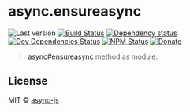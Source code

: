 # async.ensureasync

![Last version](https://img.shields.io/github/tag/async-js/ensureasync.svg?style=flat-square)
[![Build Status](http://img.shields.io/travis/async-js/ensureasync/master.svg?style=flat-square)](https://travis-ci.org/async-js/ensureasync)
[![Dependency status](http://img.shields.io/david/async-js/ensureasync.svg?style=flat-square)](https://david-dm.org/async-js/ensureasync)
[![Dev Dependencies Status](http://img.shields.io/david/dev/async-js/ensureasync.svg?style=flat-square)](https://david-dm.org/async-js/ensureasync#info=devDependencies)
[![NPM Status](http://img.shields.io/npm/dm/ensureasync.svg?style=flat-square)](https://www.npmjs.org/package/ensureasync)
[![Donate](https://img.shields.io/badge/donate-paypal-blue.svg?style=flat-square)](https://paypal.me/kikobeats)

> [async#ensureasync](https://github.com/async-js/async#ensureasync) method as module.

## License

MIT © [async-js](https://github.com/async-js)
